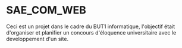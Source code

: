 # SAE_COM_WEB
Ceci est un projet dans le cadre du BUT1 informatique, l'objectif était d'organiser et planifier un concours d'éloquence universitaire avec le developpement d'un site.
